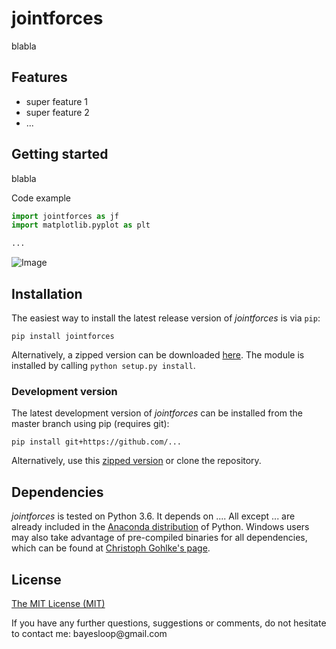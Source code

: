 # jointforces

blabla

## Features
* super feature 1
* super feature 2
* ...


## Getting started
blabla

Code example
```python
import jointforces as jf
import matplotlib.pyplot as plt

...
```

![Image](http://Image-URL)


## Installation
The easiest way to install the latest release version of *jointforces* is via `pip`:
```
pip install jointforces
```
Alternatively, a zipped version can be downloaded [here](https://github.com/...). The module is installed by calling `python setup.py install`.

### Development version
The latest development version of *jointforces* can be installed from the master branch using pip (requires git):
```
pip install git+https://github.com/...
```
Alternatively, use this [zipped version](https://github.com/.../zipball/master) or clone the repository.

## Dependencies
*jointforces* is tested on Python 3.6. It depends on .... All except ... are already included in the [Anaconda distribution](https://www.continuum.io/downloads) of Python. Windows users may also take advantage of pre-compiled binaries for all dependencies, which can be found at [Christoph Gohlke's page](http://www.lfd.uci.edu/~gohlke/pythonlibs/).

## License
[The MIT License (MIT)](https://github.com/.../blob/master/LICENSE)

If you have any further questions, suggestions or comments, do not hesitate to contact me: &#098;&#097;&#121;&#101;&#115;&#108;&#111;&#111;&#112;&#064;&#103;&#109;&#097;&#105;&#108;&#046;&#099;&#111;&#109;
